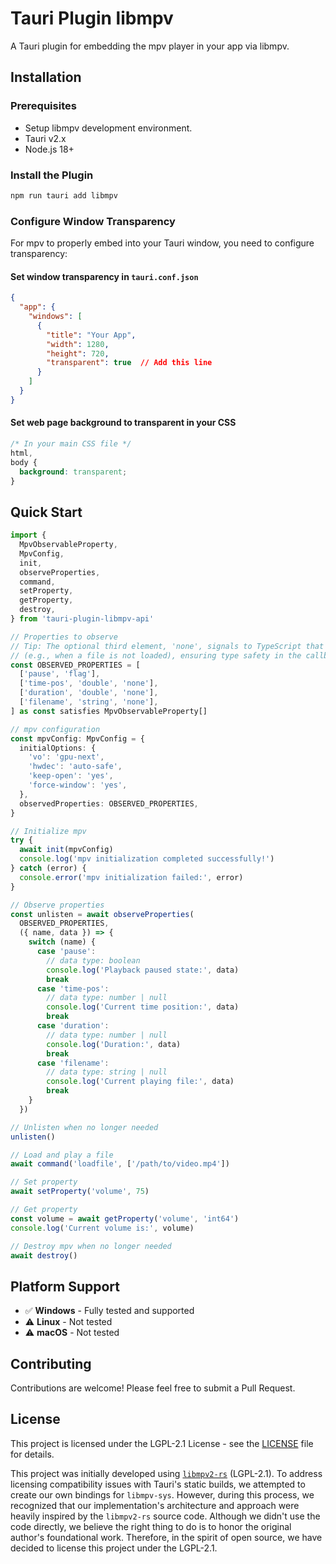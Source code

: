 # Tauri Plugin libmpv

A Tauri plugin for embedding the mpv player in your app via libmpv.

## Installation

### Prerequisites

- Setup libmpv development environment.
- Tauri v2.x
- Node.js 18+

### Install the Plugin

```bash
npm run tauri add libmpv
```

### Configure Window Transparency

For mpv to properly embed into your Tauri window, you need to configure transparency:

#### Set window transparency in `tauri.conf.json`

```json
{
  "app": {
    "windows": [
      {
        "title": "Your App",
        "width": 1280,
        "height": 720,
        "transparent": true  // Add this line
      }
    ]
  }
}
```

#### Set web page background to transparent in your CSS

```css
/* In your main CSS file */
html,
body {
  background: transparent;
}
```

## Quick Start

```typescript
import {
  MpvObservableProperty,
  MpvConfig,
  init,
  observeProperties,
  command,
  setProperty,
  getProperty,
  destroy,
} from 'tauri-plugin-libmpv-api'

// Properties to observe
// Tip: The optional third element, 'none', signals to TypeScript that the property's value may be null 
// (e.g., when a file is not loaded), ensuring type safety in the callback function.
const OBSERVED_PROPERTIES = [
  ['pause', 'flag'],
  ['time-pos', 'double', 'none'],
  ['duration', 'double', 'none'],
  ['filename', 'string', 'none'],
] as const satisfies MpvObservableProperty[]

// mpv configuration
const mpvConfig: MpvConfig = {
  initialOptions: {
    'vo': 'gpu-next',
    'hwdec': 'auto-safe',
    'keep-open': 'yes',
    'force-window': 'yes',
  },
  observedProperties: OBSERVED_PROPERTIES,
}

// Initialize mpv
try {
  await init(mpvConfig)
  console.log('mpv initialization completed successfully!')
} catch (error) {
  console.error('mpv initialization failed:', error)
}

// Observe properties
const unlisten = await observeProperties(
  OBSERVED_PROPERTIES,
  ({ name, data }) => {
    switch (name) {
      case 'pause':
        // data type: boolean
        console.log('Playback paused state:', data)
        break
      case 'time-pos':
        // data type: number | null
        console.log('Current time position:', data)
        break
      case 'duration':
        // data type: number | null
        console.log('Duration:', data)
        break
      case 'filename':
        // data type: string | null
        console.log('Current playing file:', data)
        break
    }
  })

// Unlisten when no longer needed
unlisten()

// Load and play a file
await command('loadfile', ['/path/to/video.mp4'])

// Set property
await setProperty('volume', 75)

// Get property
const volume = await getProperty('volume', 'int64')
console.log('Current volume is:', volume)

// Destroy mpv when no longer needed
await destroy()
```

## Platform Support

- ✅ **Windows** - Fully tested and supported
- ⚠️ **Linux** - Not tested
- ⚠️ **macOS** - Not tested

## Contributing

Contributions are welcome! Please feel free to submit a Pull Request.

## License

This project is licensed under the LGPL-2.1 License - see the [LICENSE](LICENSE) file for details.

This project was initially developed using [`libmpv2-rs`](https://github.com/kohsine/libmpv2-rs) (LGPL-2.1). To address licensing compatibility issues with Tauri's static builds, we attempted to create our own bindings for `libmpv-sys`. However, during this process, we recognized that our implementation's architecture and approach were heavily inspired by the `libmpv2-rs` source code. Although we didn't use the code directly, we believe the right thing to do is to honor the original author's foundational work. Therefore, in the spirit of open source, we have decided to license this project under the LGPL-2.1.
